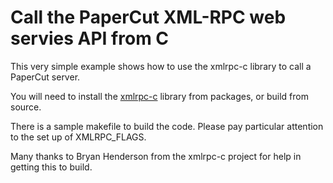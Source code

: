 # Call the PaperCut XML-RPC web servies API from C

This very simple example shows how to use the xmlrpc-c
library to call a PaperCut server.

You will need to install the [xmlrpc-c](http://xmlrpc-c.sourceforge.net/)
library from packages, or build from source.

There is a sample makefile to build the code. Please pay
particular attention to the set up of XMLRPC_FLAGS.

Many thanks to Bryan Henderson from the xmlrpc-c project for help
in getting this to build.

